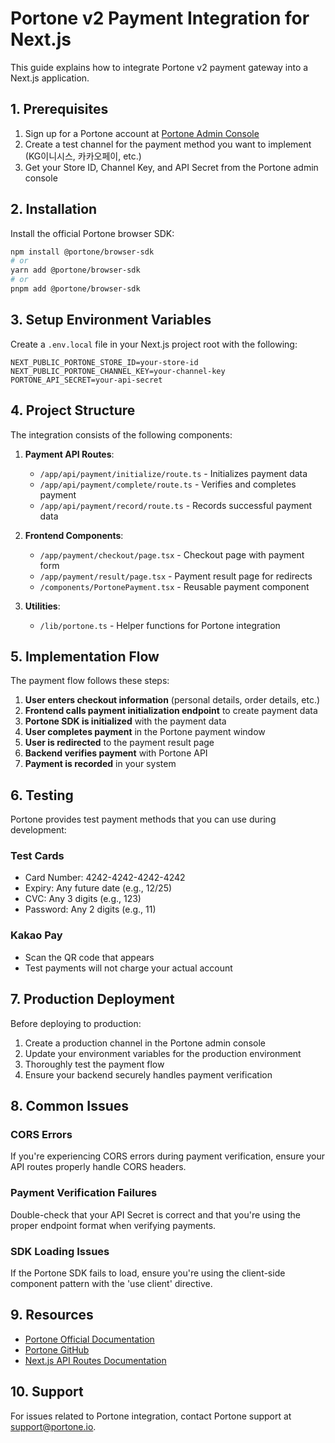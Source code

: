 # Portone v2 Payment Integration for Next.js

This guide explains how to integrate Portone v2 payment gateway into a Next.js application.

## 1. Prerequisites

1. Sign up for a Portone account at [Portone Admin Console](https://admin.portone.io/)
2. Create a test channel for the payment method you want to implement (KG이니시스, 카카오페이, etc.)
3. Get your Store ID, Channel Key, and API Secret from the Portone admin console

## 2. Installation

Install the official Portone browser SDK:

```bash
npm install @portone/browser-sdk
# or
yarn add @portone/browser-sdk
# or
pnpm add @portone/browser-sdk
```

## 3. Setup Environment Variables

Create a `.env.local` file in your Next.js project root with the following:

```
NEXT_PUBLIC_PORTONE_STORE_ID=your-store-id
NEXT_PUBLIC_PORTONE_CHANNEL_KEY=your-channel-key
PORTONE_API_SECRET=your-api-secret
```

## 4. Project Structure

The integration consists of the following components:

1. **Payment API Routes**:
   - `/app/api/payment/initialize/route.ts` - Initializes payment data
   - `/app/api/payment/complete/route.ts` - Verifies and completes payment
   - `/app/api/payment/record/route.ts` - Records successful payment data

2. **Frontend Components**:
   - `/app/payment/checkout/page.tsx` - Checkout page with payment form
   - `/app/payment/result/page.tsx` - Payment result page for redirects
   - `/components/PortonePayment.tsx` - Reusable payment component

3. **Utilities**:
   - `/lib/portone.ts` - Helper functions for Portone integration

## 5. Implementation Flow

The payment flow follows these steps:

1. **User enters checkout information** (personal details, order details, etc.)
2. **Frontend calls payment initialization endpoint** to create payment data
3. **Portone SDK is initialized** with the payment data
4. **User completes payment** in the Portone payment window
5. **User is redirected** to the payment result page
6. **Backend verifies payment** with Portone API
7. **Payment is recorded** in your system

## 6. Testing

Portone provides test payment methods that you can use during development:

### Test Cards
- Card Number: 4242-4242-4242-4242
- Expiry: Any future date (e.g., 12/25)
- CVC: Any 3 digits (e.g., 123)
- Password: Any 2 digits (e.g., 11)

### Kakao Pay
- Scan the QR code that appears
- Test payments will not charge your actual account

## 7. Production Deployment

Before deploying to production:

1. Create a production channel in the Portone admin console
2. Update your environment variables for the production environment
3. Thoroughly test the payment flow
4. Ensure your backend securely handles payment verification

## 8. Common Issues

### CORS Errors
If you're experiencing CORS errors during payment verification, ensure your API routes properly handle CORS headers.

### Payment Verification Failures
Double-check that your API Secret is correct and that you're using the proper endpoint format when verifying payments.

### SDK Loading Issues
If the Portone SDK fails to load, ensure you're using the client-side component pattern with the 'use client' directive.

## 9. Resources

- [Portone Official Documentation](https://developers.portone.io/api/rest-v2)
- [Portone GitHub](https://github.com/portone)
- [Next.js API Routes Documentation](https://nextjs.org/docs/app/building-your-application/routing/route-handlers)

## 10. Support

For issues related to Portone integration, contact Portone support at support@portone.io. 
